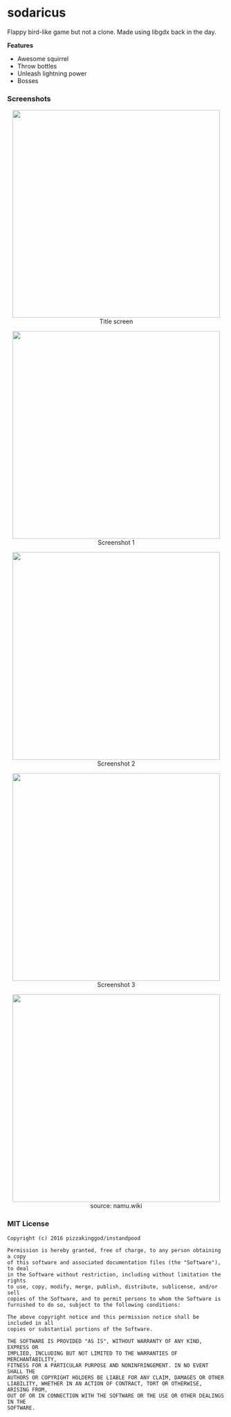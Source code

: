 # sodaricus
Flappy bird-like game but not a clone. Made using libgdx back in the day.

**Features**
- Awesome squirrel
- Throw bottles
- Unleash lightning power
- Bosses

### Screenshots

<p align="center">
   <img src="https://i.imgur.com/UYif60R.png" width="480px"/>
   <br> Title screen
</p>

<p align="center">
   <img src="https://i.imgur.com/VQ4k3rt.png" width="480px"/>
   <br> Screenshot 1
</p>

<p align="center">
   <img src="https://i.imgur.com/VQ4k3rt.png" width="480px"/>
   <br> Screenshot 2
</p>

<p align="center">
   <img src="https://i.imgur.com/9Di0lts.png" width="480px"/>
   <br> Screenshot 3
</p>

<p align="center">
   <img src="https://i.imgur.com/bzhjNhZ.jpg" width="480px"/>
   <br> source: namu.wiki
</p>


### MIT License

    Copyright (c) 2016 pizzakinggod/instandpood

    Permission is hereby granted, free of charge, to any person obtaining a copy
    of this software and associated documentation files (the "Software"), to deal
    in the Software without restriction, including without limitation the rights
    to use, copy, modify, merge, publish, distribute, sublicense, and/or sell
    copies of the Software, and to permit persons to whom the Software is
    furnished to do so, subject to the following conditions:

    The above copyright notice and this permission notice shall be included in all
    copies or substantial portions of the Software.

    THE SOFTWARE IS PROVIDED "AS IS", WITHOUT WARRANTY OF ANY KIND, EXPRESS OR
    IMPLIED, INCLUDING BUT NOT LIMITED TO THE WARRANTIES OF MERCHANTABILITY,
    FITNESS FOR A PARTICULAR PURPOSE AND NONINFRINGEMENT. IN NO EVENT SHALL THE
    AUTHORS OR COPYRIGHT HOLDERS BE LIABLE FOR ANY CLAIM, DAMAGES OR OTHER
    LIABILITY, WHETHER IN AN ACTION OF CONTRACT, TORT OR OTHERWISE, ARISING FROM,
    OUT OF OR IN CONNECTION WITH THE SOFTWARE OR THE USE OR OTHER DEALINGS IN THE
    SOFTWARE.
